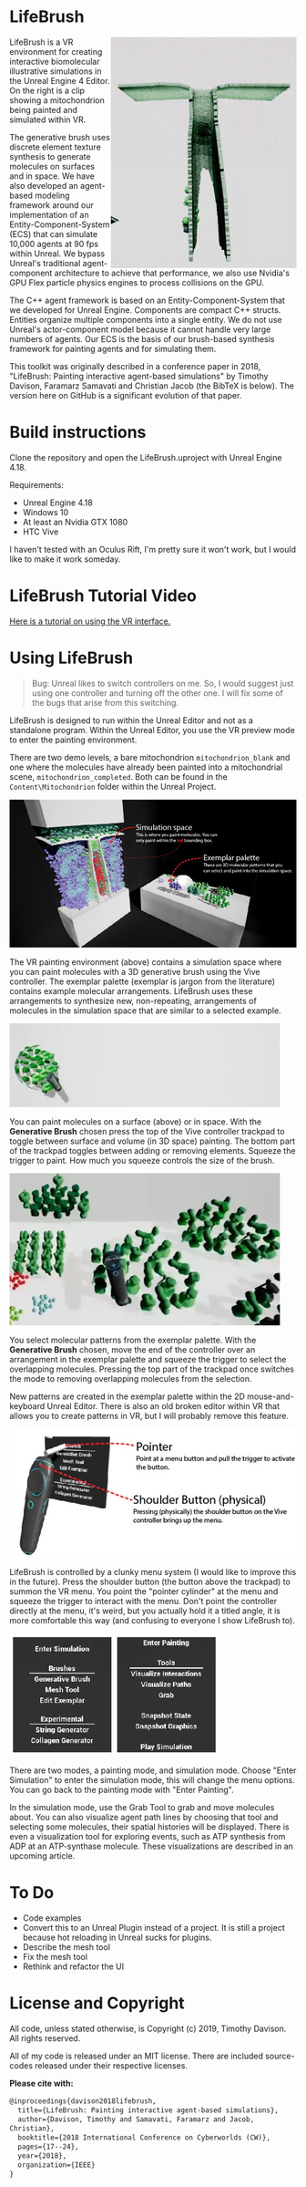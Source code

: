 # LifeBrush
<img align="right" src="LifeBrush/docs/lifebrush_github_intro.gif">

LifeBrush is a VR environment for creating interactive biomolecular illustrative simulations in the Unreal Engine 4 Editor. On the right is a clip showing a mitochondrion being painted and simulated within VR. 

The generative brush uses discrete element texture synthesis to generate molecules on surfaces and in space. We have also developed an agent-based modeling framework around our implementation of an Entity-Component-System (ECS) that can simulate 10,000 agents at 90 fps within Unreal. We bypass Unreal's traditional agent-component architecture to achieve that performance, we also use Nvidia's GPU Flex particle physics engines to process collisions on the GPU.

The C++ agent framework is based on an Entity-Component-System that we developed for Unreal Engine. Components are compact C++ structs. Entities organize multiple components into a single entity. We do not use Unreal's actor-component model because it cannot handle very large numbers of agents. Our ECS is the basis of our brush-based synthesis framework for painting agents and for simulating them.

This toolkit was originally described in a conference paper in 2018, "LifeBrush: Painting interactive agent-based simulations" by Timothy Davison, Faramarz Samavati and Christian Jacob (the BibTeX is below). The version here on GitHub is a significant evolution of that paper.

# Build instructions

Clone the repository and open the LifeBrush.uproject with Unreal Engine 4.18.

Requirements:
- Unreal Engine 4.18
- Windows 10
- At least an Nvidia GTX 1080
- HTC Vive

I haven't tested with an Oculus Rift, I'm pretty sure it won't work, but I would like to make it work someday.

# LifeBrush Tutorial Video

[Here is a tutorial on using the VR interface.](https://youtu.be/pMArGEEIW98)

# Using LifeBrush

> Bug: Unreal likes to switch controllers on me. So, I would suggest just using one controller and turning off the other one. I will fix some of the bugs that arise from this switching.

LifeBrush is designed to run within the Unreal Editor and not as a standalone program. Within the Unreal Editor, you use the VR preview mode to enter the painting environment. 

There are two demo levels, a bare mitochondrion ``mitochondrion_blank`` and one where the molecules have already been painted into a mitochondrial scene, ``mitochondrion_completed``. Both can be found in the ``Content\Mitochondrion`` folder within the Unreal Project.

![The VR painting environment](LifeBrush/docs/main_overview.jpg)

The VR painting environment (above) contains a simulation space where you can paint molecules with a 3D generative brush using the Vive controller. The exemplar palette (exemplar is jargon from the literature) contains example molecular arrangements. LifeBrush uses these arrangements to synthesize new, non-repeating, arrangements of molecules in the simulation space that are similar to a selected example.

<img src="LifeBrush/docs/generation_erase.webp">

You can paint molecules on a surface (above) or in space. With the **Generative Brush** chosen press the top of the Vive controller trackpad to toggle between surface and volume (in 3D space) painting. The bottom part of the trackpad toggles between adding or removing elements. Squeeze the trigger to paint. How much you squeeze controls the size of the brush.

<img src="LifeBrush/docs/selection.webp">

You select molecular patterns from the exemplar palette. With the **Generative Brush** chosen, move the end of the controller over an arrangement in the exemplar palette and squeeze the trigger to select the overlapping molecules. Pressing the top part of the trackpad once switches the mode to removing overlapping molecules from the selection.

New patterns are created in the exemplar palette within the 2D mouse-and-keyboard Unreal Editor. There is also an old broken editor within VR that allows you to create patterns in VR, but I will probably remove this feature.

![](LifeBrush/docs/menu_interaction-01.jpg)

LifeBrush is controlled by a clunky menu system (I would like to improve this in the future). Press the shoulder button (the button above the trackpad) to summon the VR menu. You point the "pointer cylinder" at the menu and squeeze the trigger to interact with the menu. Don't point the controller directly at the menu, it's weird, but you actually hold it a titled angle, it is more comfortable this way (and confusing to everyone I show LifeBrush to).

![](LifeBrush/docs/menu_interaction-02.jpg)

There are two modes, a painting mode, and simulation mode. Choose "Enter Simulation" to enter the simulation mode, this will change the menu options. You can go back to the painting mode with "Enter Painting".

In the simulation mode, use the Grab Tool to grab and move molecules about. You can also visualize agent path lines by choosing that tool and selecting some molecules, their spatial histories will be displayed. There is even a visualization tool for exploring events, such as ATP synthesis from ADP at an ATP-synthase molecule. These visualizations are described in an upcoming article.

# To Do

- Code examples
- Convert this to an Unreal Plugin instead of a project. It is still a project because hot reloading in Unreal sucks for plugins.
- Describe the mesh tool
- Fix the mesh tool
- Rethink and refactor the UI

# License and Copyright

All code, unless stated otherwise, is Copyright (c) 2019, Timothy Davison. All rights reserved.

All of my code is released under an MIT license. There are included source-codes released under their respective licenses.

**Please cite with:**
```
@inproceedings{davison2018lifebrush,
  title={LifeBrush: Painting interactive agent-based simulations},
  author={Davison, Timothy and Samavati, Faramarz and Jacob, Christian},
  booktitle={2018 International Conference on Cyberworlds (CW)},
  pages={17--24},
  year={2018},
  organization={IEEE}
}
```
